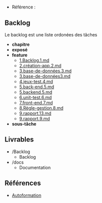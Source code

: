 #  

- Référence :   

 

## Backlog 

Le backlog est une liste ordonées des tâches 

- **chapitre** 
- **exposé** 
- **feature** 
  - [1.Backlog.1.md](./Backlog/feature/1.Backlog.1.md) 
  - [2.création-app.2.md](./Backlog/feature/2.création-app.2.md) 
  - [3.base-de-données.3.md](./Backlog/feature/3.base-de-données.3.md) 
  - [3.base-de-données3.md](./Backlog/feature/3.base-de-données3.md) 
  - [4.jeux-test.4.md](./Backlog/feature/4.jeux-test.4.md) 
  - [5.back-end.5.md](./Backlog/feature/5.back-end.5.md) 
  - [5.backend.5.md](./Backlog/feature/5.backend.5.md) 
  - [6.unit-test.6.md](./Backlog/feature/6.unit-test.6.md) 
  - [7.front-end.7.md](./Backlog/feature/7.front-end.7.md) 
  - [8.Règle-gestion.8.md](./Backlog/feature/8.Règle-gestion.8.md) 
  - [9.rapport.13.md](./Backlog/feature/9.rapport.13.md) 
  - [9.rapport.9.md](./Backlog/feature/9.rapport.9.md) 
- **sous-tâche** 
## Livrables 

 

- /Backlog 
  - Backlog 
- /docs 
  - Documentation 
## Références 

 

- [Autoformation](#) 

